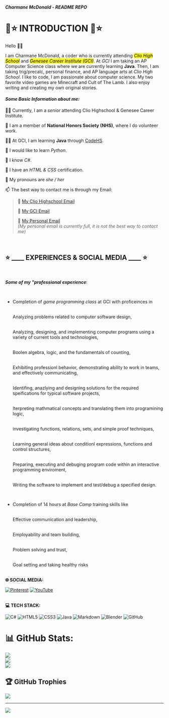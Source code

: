 ##### Charmane McDonald - README REPO

# 💖⭐ **INTRODUCTION** 💖⭐ 
Hello 👋😃  
  
I am Charmane McDonald, a coder who is currently attending <mark>*Clio High School*</mark> and <mark>*Genesee Career Institute (GCI)*</mark>. At *GCI* I am taking an AP Computer Science class where we are currently learning **Java**. Then, I am taking trig/precalc, personal finance, and AP language arts at *Clio High School*. I like to code, I am passionate about computer science. My two favorite video games are Minecraft and Cult of The Lamb. I also enjoy writing and creating my own original stories.
  
#### ***Some Basic Information about me:***
  
🧑‍🎓 Currently, I am a *senior* attending Clio Highschool & Genesee Career Institute.
  
🌟 I am a member of **National Honors Society (NHS)**, where I do volunteer work.
  
🧑‍💻 At GCI, I am learning **Java** through [CodeHS](https://codehs.com/).
  
🐍 I would like to learn *Python*.
  
🥳 I know *C#*.
  
🤩 I have an *HTML & CSS* certification.
  
💖 My pronouns are *she / her*
  
📫 The best way to contact me is through my Email:
  
> 🖤 [My Clio Highschool Email](013683@clioschools.net)
>      
> 🖤 [My GCI Email](gci.230826@students.geneseeisd.org)
>      
> 🖤 [My Personal Email](ch.mcdonald51@gmail.com)  
>*(My personal email is currently full, it is not the best way to contact me)*
  
<br />

## ⭐ ____ EXPERIENCES & SOCIAL MEDIA ____ ⭐

<br /> 

__*Some of my "professional experience*__:

<br /> 

- Completion of *game programming class* at GCI with proficeinces in
  
  <br />Analyzing problems related to computer software design,
  
  <br />Analyzing, designing, and implementing computer programs using a variety of current tools and technologies,
  
  <br />Boolen algebra, logic, and the fundamentals of counting,
  
  <br />Exhibiting professionl behavior, demonstrating ability to work in teams, and effectively communicating,
  
  <br />Identifing, anazlying and designing solutions for the required speifications for typical software projects,
  
  <br />Iterpreting mathmatical concepts and translating them into programining logic,
  
  <br />investigating functions, relations, sets, and simple proof techniques,
  
  <br />Learning general ideas about conditionl expressions, functions and control structures,
  
  <br />Preparing, executing and debuging program code within an interactive programming enviroment,
  
  <br />Writing the software to implement and test/debug a specified design.

  <br /> 
  
- Completion of 14 hours at *Base Camp* training skills like

  <br />Effective communication and leadership,
  
  <br />Employability and team building,
  
  <br />Problem solving and trust,
  
  <br />Goal setting and taking healthy risks
  
<br /> __🌐 SOCIAL MEDIA:__
<br /> 

[![Pinterest](https://img.shields.io/badge/Pinterest-%23E60023.svg?logo=Pinterest&logoColor=white)](https://pinterest.com/Yell0w_Fr0gg) [![YouTube](https://img.shields.io/badge/YouTube-%23FF0000.svg?logo=YouTube&logoColor=white)]() 

<br /> __💻 TECH STACK:__
<br /> 

![C#](https://img.shields.io/badge/c%23-%23239120.svg?style=for-the-badge&logo=csharp&logoColor=white) ![HTML5](https://img.shields.io/badge/html5-%23E34F26.svg?style=for-the-badge&logo=html5&logoColor=white) ![CSS3](https://img.shields.io/badge/css3-%231572B6.svg?style=for-the-badge&logo=css3&logoColor=white) ![Java](https://img.shields.io/badge/java-%23ED8B00.svg?style=for-the-badge&logo=openjdk&logoColor=white) ![Markdown](https://img.shields.io/badge/markdown-%23000000.svg?style=for-the-badge&logo=markdown&logoColor=white) ![Blender](https://img.shields.io/badge/blender-%23F5792A.svg?style=for-the-badge&logo=blender&logoColor=white) ![GitHub](https://img.shields.io/badge/github-%23121011.svg?style=for-the-badge&logo=github&logoColor=white)
<br />
# 📊 GitHub Stats:
![](https://github-readme-stats.vercel.app/api?username=05charmane&theme=dark&hide_border=false&include_all_commits=false&count_private=false)<br/>
![](https://github-readme-streak-stats.herokuapp.com/?user=05charmane&theme=dark&hide_border=false)<br/>
![](https://github-readme-stats.vercel.app/api/top-langs/?username=05charmane&theme=dark&hide_border=false&include_all_commits=false&count_private=false&layout=compact)
<br />
## 🏆 GitHub Trophies
![](https://github-profile-trophy.vercel.app/?username=05charmane&theme=dark&no-frame=false&no-bg=true&margin-w=4)

---
[![](https://visitcount.itsvg.in/api?id=05charmane&icon=7&color=6)](https://visitcount.itsvg.in)

<!-- Proudly created with GPRM ( https://gprm.itsvg.in ) -->
